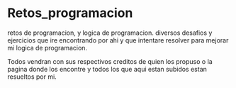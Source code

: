 # Retos_programacion
retos de programacion, y logica de programacion.
diversos desafios y ejercicios que ire encontrando por ahi y que intentare resolver para mejorar mi logica de programacion.

Todos vendran con sus respectivos creditos de quien los propuso o la pagina donde los encontre y todos los que aqui estan subidos estan resueltos por mi.
